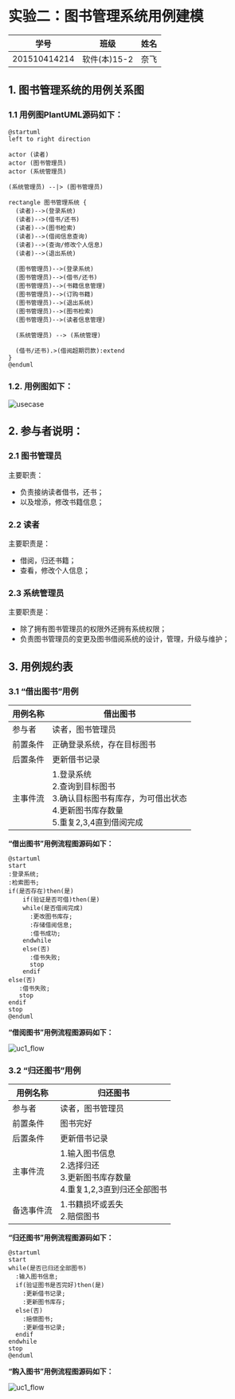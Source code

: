 # 实验二：图书管理系统用例建模
|学号|班级|姓名|
|:-------:|:-------------: | :----------:|
|201510414214|软件(本)15-2|奈飞|

## 1. 图书管理系统的用例关系图

### 1.1 用例图PlantUML源码如下：

``` uml
@startuml
left to right direction

actor (读者)
actor (图书管理员)
actor (系统管理员)

(系统管理员) --|> (图书管理员)

rectangle 图书管理系统 {
  (读者)-->(登录系统)
  (读者)-->(借书/还书)
  (读者)-->(图书检索)
  (读者)-->(借阅信息查询)
  (读者)-->(查询/修改个人信息)
  (读者)-->(退出系统)

  (图书管理员)-->(登录系统)
  (图书管理员)-->(借书/还书)
  (图书管理员)-->(书籍信息管理)
  (图书管理员)-->(订购书籍)
  (图书管理员)-->(退出系统)
  (图书管理员)-->(图书检索)
  (图书管理员)-->(读者信息管理)

  (系统管理员) --> (系统管理)

  (借书/还书).>(借阅超期罚款):extend
}
@enduml
```


### 1.2. 用例图如下：

![usecase](https://github.com/icemaplen/is_analysis/blob/master/test2/image/20180410170120.png)

## 2. 参与者说明：

###     2.1 图书管理员

主要职责：
- 负责接纳读者借书，还书；
- 以及增添，修改书籍信息；

###     2.2 读者

主要职责是：
- 借阅，归还书籍；
- 查看，修改个人信息；

###     2.3 系统管理员
    
主要职责是：
- 除了拥有图书管理员的权限外还拥有系统权限；
- 负责图书管理员的变更及图书借阅系统的设计，管理，升级与维护；

##     3. 用例规约表

### 3.1 “借出图书”用例

用例名称|借出图书
---|---
参与者|读者，图书管理员
前置条件|正确登录系统，存在目标图书
后置条件|更新借书记录
主事件流|1.登录系统<br>2.查询到目标图书<br>3.确认目标图书有库存，为可借出状态<br>4.更新图书库存数量<br>5.重复2,3,4直到借阅完成


**“借出图书”用例流程图源码如下：**
``` uc1_flow
@startuml
start
:登录系统;
:检索图书;
if(是否存在)then(是)
    if(验证是否可借)then(是)
    while(是否借阅完成)
      :更改图书库存;
      :存储借阅信息;
      :借书成功;
    endwhile
    else(否)
      :借书失败;
      stop
    endif
else(否)
   :借书失败;
   stop
endif
stop
@enduml
```

**“借阅图书”用例流程图源码如下：**

![uc1_flow](https://github.com/icemaplen/is_analysis/blob/master/test2/image/20180410173656.png)

### 3.2 “归还图书”用例

用例名称|归还图书
---|---
参与者|读者，图书管理员
前置条件|图书完好
后置条件|更新借书记录
主事件流|1.输入图书信息<br>2.选择归还<br>3.更新图书库存数量<br>4.重复1,2,3直到归还全部图书
备选事件流|1.书籍损坏或丢失<br>2.赔偿图书


**“归还图书”用例流程图源码如下：**
``` uc2_flow
@startuml
start
while(是否已归还全部图书)
  :输入图书信息;
  if(验证图书是否完好)then(是)
    :更新借书记录;
    :更新图书库存;
  else(否)
    :赔偿图书;
    :更新借书记录;
  endif
endwhile
stop
@enduml
```

**“购入图书”用例流程图源码如下：**

![uc1_flow](https://github.com/icemaplen/is_analysis/blob/master/test2/image/20180410175151.png)